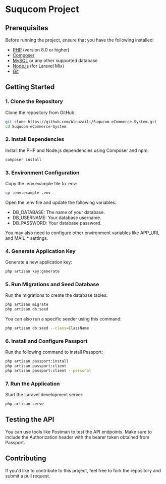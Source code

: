 # Suqucom Project

## Prerequisites

Before running the project, ensure that you have the following installed:

- [PHP](https://www.php.net/downloads) (version 8.0 or higher)
- [Composer](https://getcomposer.org/download/)
- [MySQL](https://dev.mysql.com/downloads/mysql/) or any other supported database
- [Node.js](https://nodejs.org/en/download/) (for Laravel Mix)
- [Git](https://git-scm.com/downloads)

## Getting Started

### 1. Clone the Repository

Clone the repository from GitHub:

```bash
git clone https://github.com/Alnuzaili/Suqucom-eCommerce-System.git
cd Suqucom-eCommerce-System
```

### 2. Install Dependencies

Install the PHP and Node.js dependencies using Composer and npm:

```bash
composer install
```

### 3. Environment Configuration

Copy the .env.example file to .env:

```bash
cp .env.example .env
```

Open the .env file and update the following variables:

- DB_DATABASE: The name of your database.
- DB_USERNAME: Your database username.
- DB_PASSWORD: Your database password.

You may also need to configure other environment variables like APP_URL and MAIL_* settings.


### 4. Generate Application Key

Generate a new application key:

```bash
php artisan key:generate
```

### 5. Run Migrations and Seed Database

Run the migrations to create the database tables:

```bash
php artisan migrate
php artisan db:seed
```

You can also run a specific seeder using this command:

```bash
php artisan db:seed --class=ClassName
```

### 6. Install and Configure Passport

Run the following command to install Passport:

```bash
php artisan passport:install
php artisan passport:client
php artisan passport:client --personal
```

### 7. Run the Application

Start the Laravel development server:

```bash
php artisan serve
```

## Testing the API

You can use tools like Postman to test the API endpoints. Make sure to include the Authorization header with the bearer token obtained from Passport.

## Contributing

If you'd like to contribute to this project, feel free to fork the repository and submit a pull request.

